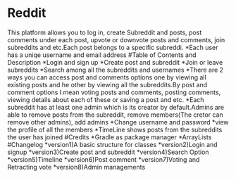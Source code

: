 # Reddit
This platform allows you to log in, create Subreddit and posts, post comments under each post, upvote or downvote posts and comments, join subreddits and etc.Each post belongs to a specific subreddi.
*Each user has a uniqe username and email address
#Table of Contents and Description
*Login and sign up
*Create post and subreddit
*Join or leave subreddits
*Search among all the subreddits and usernames
*There are 2 ways you can access post and comments options one by viewing all existing posts and he other by viewing all the subreddits.By post and comment options I mean voting posts and comments, posting comments, viewing details about each of these or saving a post and etc.
*Each subreddit has at least one admin which is its creator by default.Admins are able to remove posts from the subreddit, remove members(The cretor can remove other admins), add admins
*Change username and password
*view the profile of all the members
*TimeLine shows posts from the subreddits the user has joined
#Credits
*Gradle as package manager
*ArrayLists
#Changelog
*version1)A basic structure for classes
*version2)Login and signup
*version3)Create post and subreddit
*version4)Search Option
*version5)Timeline
*version6)Post comment
*version7)Voting and Retracting vote
*version8)Admin managements
